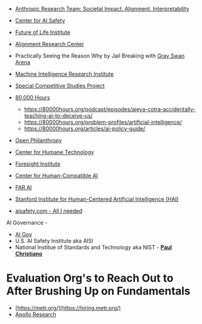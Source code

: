 * [Anthropic Research Team: Societal Impact, Alignment, Interpretability](https://www.anthropic.com/research)
* [Center for AI Safety](https://www.safe.ai/careers)
* [Future of Life Institute](https://futureoflife.org/)
* [Alignment Research Center](https://www.alignment.org/)
* Practically Seeing the Reason Why by Jail Breaking with [Gray Swan Arena](https://app.grayswan.ai/arena)
* [Machine Intelligence Research Institute](https://intelligence.org/get-involved/)
* [Special Competitive Studies Project](https://www.scsp.ai/)
* [80,000 Hours](https://80000hours.org)
  * https://80000hours.org/podcast/episodes/ajeya-cotra-accidentally-teaching-ai-to-deceive-us/
  * https://80000hours.org/problem-profiles/artificial-intelligence/
  * https://80000hours.org/articles/ai-policy-guide/
* [Open Philanthropy](https://www.openphilanthropy.org/)
* [Center for Humane Technology](https://www.humanetech.com/)
* [Foresight Institute](https://foresight.org/technologies/secure-ai/)
* [Center for Human-Compatible AI](https://humancompatible.ai/about/)
* [FAR AI](https://www.youtube.com/@FARAIResearch/videos)
* [Stanford Institute for Human-Centered Artificial Intelligence (HAI)](https://hai.stanford.edu/)

* [aisafety.com - All I needed](https://www.aisafety.com/map)

AI Governance -
* [AI Gov](https://aigov.world/)
* U.S. AI Safety Institute aka AISI
* National Institue of Standards and Technology aka NIST - **[Paul Christiano](https://www.linkedin.com/in/paul-christiano-5089211bb/)**

# Evaluation Org's to Reach Out to After Brushing Up on Fundamentals

* [https://metr.org/](https://hiring.metr.org/)
* [Apollo Research](https://www.apolloresearch.ai/)
